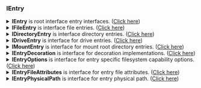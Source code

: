 ### IEntry
<details>
 <summary><b>IEntry</b> is root interface entry interfaces. (<u>Click here</u>)</summary>

```csharp
/// <summary>
/// Entry that represents a node of a <see cref="IFileSystem"/>.
/// 
/// The entry represents the snapshot state at the time of creation.
/// 
/// See <see cref="IEntry"/> sub-interfaces:
/// <list type="bullet">
///     <item><see cref="IFileEntry"/></item>
///     <item><see cref="IDirectoryEntry"/></item>
///     <item><see cref="IDriveEntry"/></item>
///     <item><see cref="IMountEntry"/></item>
///     <item><see cref="IEntryOptions"/></item>
///     <item><see cref="IEntryFileAttributes"/></item>
///     <item><see cref="IEntryPhysicalPath"/></item>
///     <item><see cref="IEntryDecoration"/></item>
/// </list>
/// </summary>
public interface IEntry
{
    /// <summary>
    /// (optional) Associated file system.
    /// </summary>
    IFileSystem FileSystem { get; }

    /// <summary>
    /// Path that is relative to the <see cref="IFileSystem"/>.
    /// 
    /// Separator is forward slash "/".
    /// Directories end with "/" unless root directory.
    /// </summary>
    string Path { get; }

    /// <summary>
    /// Entry name in its parent context.
    /// 
    /// All characters are legal, including control characters, except forward slash '/'. 
    /// </summary>
    string Name { get; }

    /// <summary>
    /// Date time of last modification. In UTC time, if possible. If Unknown returns <see cref="DateTimeOffset.MinValue"/>.
    /// </summary>
    DateTimeOffset LastModified { get; }

    /// <summary>
    /// Last access time of entry. If Unknown returns <see cref="DateTimeOffset.MinValue"/>.
    /// </summary>
    DateTimeOffset LastAccess { get; }
}
```
</details>
<details>
 <summary><b>IFileEntry</b> is interface file entries. (<u>Click here</u>)</summary>

```csharp
/// <summary>
/// File entry
/// </summary>
public interface IFileEntry : IEntry
{
    /// <summary>
    /// Tests if entry represents a file.
    /// </summary>
    bool IsFile { get; }

    /// <summary>
    /// File length. -1 if is length is unknown.
    /// </summary>
    long Length { get; }
}
```
</details>
<details>
 <summary><b>IDirectoryEntry</b> is interface directory entries. (<u>Click here</u>)</summary>

```csharp
/// <summary>
/// Directory entry that can be browsed for contents with <see cref="IFileSystemBrowse"/>.
/// </summary>
public interface IDirectoryEntry : IEntry
{
    /// <summary>
    /// Tests if entry represents a directory.
    /// </summary>
    bool IsDirectory { get; }
}
```
</details>
<details>
 <summary><b>IDriveEntry</b> is interface for drive entries. (<u>Click here</u>)</summary>

```csharp
/// <summary>
/// Drive or volume entry. 
/// 
/// If drive class is browsable, then the implementation also implements <see cref="IDirectoryEntry"/>.
/// </summary>
public interface IDriveEntry : IEntry
{
    /// <summary>
    /// Tests if entry represents a drive or volume.
    /// </summary>
    bool IsDrive { get; }

    /// <summary>
    /// Drive type.
    /// </summary>
    DriveType DriveType { get; }

    /// <summary>
    /// Free space, -1L if unknown.
    /// </summary>
    long DriveFreeSpace { get; }

    /// <summary>
    /// Total size of drive or volume. -1L if unkown.
    /// </summary>
    long DriveSize { get; }

    /// <summary>
    /// Label, or null if unknown.
    /// </summary>
    String DriveLabel { get; }

    /// <summary>
    /// File system format.
    /// 
    /// Examples:
    /// <list type="bullet">
    ///     <item>NTFS</item>
    ///     <item>FAT32</item>
    /// </list>
    /// </summary>
    String DriveFormat { get; }
}
```
</details>
<details>
 <summary><b>IMountEntry</b> is interface for mount root directory entries. (<u>Click here</u>)</summary>

```csharp
/// <summary>
/// Entry represents a mount point (decoration or virtual filesystem directory). 
/// </summary>
public interface IMountEntry : IEntry
{
    /// <summary>
    /// Tests if directory represents a mount point.
    /// </summary>
    bool IsMountPoint { get; }

    /// <summary>
    /// (optional) Manually mounted filesystem(s).
    /// </summary>
    FileSystemAssignment[] Mounts { get; }
}
```
</details>
<details>
 <summary><b>IEntryDecoration</b> is interface for decoration implementations. (<u>Click here</u>)</summary>

```csharp
/// <summary>
/// Optional interface that exposes decoree.
/// </summary>
public interface IEntryDecoration : IEntry
{
    /// <summary>
    /// (Optional) Original entry that is being decorated.
    /// </summary>
    IEntry Original { get; }
}
```
</details>
<details>
 <summary><b>IEntryOptions</b> is interface for entry specific filesystem capability options. (<u>Click here</u>)</summary>

```csharp
/// <summary>
/// Entry specific filesystem capability options.
/// </summary>
public interface IEntryOptions : IEntry
{
    /// <summary>
    /// (optional) Options that apply to this entry. The options here are equal or subset of the options in the parenting <see cref="IFileSystem"/>.
    /// </summary>
    IOption Options { get; }
}
```
</details>
<details>
 <summary><b>IEntryFileAttributes</b> is interface for entry file attributes. (<u>Click here</u>)</summary>

```csharp
/// <summary>
/// Entry file Attributes.
/// </summary>
public interface IEntryFileAttributes : IEntry
{
    /// <summary>
    /// True, if has attached <see cref="System.IO.FileAttributes"/>.
    /// </summary>
    bool HasFileAttributes { get; }

    /// <summary>
    /// (optional) File attributes
    /// </summary>
    FileAttributes FileAttributes { get; }
}
```
</details>
<details>
 <summary><b>IEntryPhysicalPath</b> is interface for entry physical path. (<u>Click here</u>)</summary>

```csharp
/// <summary>
/// Optional interface for entries that may have a physical file or directory path.
/// </summary>
public interface IEntryPhysicalPath : IEntry
{
    /// <summary>
    /// (optional) Physical (OS) path to file or directory.
    /// </summary>
    String PhysicalPath { get; }
}
```
</details>
<p/><p/>

